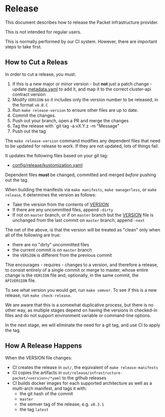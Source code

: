 # Release

This document describes how to release the Packet infrastructure provider.

This is _not_ intended for regular users.

This is normally performed by our CI system. However, there are important steps to take first.

## How to Cut a Releas

In order to cut a release, you must:

1. If this is a new major or minor version - but **not** just a patch change - update [metadata.yaml](./metadata.yaml) to add it, and map it to the correct cluster-api contract version
1. Modify `VERSION` so it includes only the version number to be released, in the format `vA.B.C`
1. Run `make release-version` to ensure other files are up to date.
1. Commit the changes.
1. Push out your branch, open a PR and merge the changes
1. Tag the release with `git tag -a vX.Y.z -m "Message"
1. Push out the tag

The `make release-version` command modifies any dependent files that need to be updated for release to work. If they are not updated, lots of things fail.

It updates the following files based on your git tag:

* [config/release/kustomization.yaml](config/release/kustomization.yaml)

Dependent files **must** be changed, committed and merged _before_ pushing out the tag.

When building the manifests via `make manifests`, `make managerless`, or `make release`, it determines the version as follows:

* Take the version from the contents of [VERSION](./VERSION)
* If there are any uncommitted files, append `-dirty`
* If not on `master` branch, or if on `master` branch but the [VERSION](./VERSION) file is unchanged from the last commit on `master` branch, append `-next`

The net of the above, is that the version will be treated as "clean" only when all of the following are true:

* there are no "dirty" uncommitted files
* the current commit is on `master` branch
* the `VERSION` is different from the previous commit

Thie encourages - requires - changes to a version, and therefore a release, to consist entirely of a single commit or merge to master,
whose entire change is the `VERSION` file and, optionally, in the same commit, the `APIVERSION` file.

To see what version you would get, run `make semver`. To see if this is a new release, run `make check-release`.

We are aware that this is a somewhat duplicative process, but there is no other way, as multiple stages
depend on having the versions in checked-in files and do not support environment variable or command-line
options.

In the next stage, we will eliminate the need for a git tag, and use CI to apply the tag.

## How A Release Happens

When the VERSION file changes:

* CI creates the release in `out/`, the equivalent of `make release-manifests`
* CI copies the artifacts in `out/release/infrastructure-packet/<version>/*yaml` to the github releases
* CI builds docker images for each supported architecture as well as a multi-arch manifest, and tags it with:
  * the git hash of the commit
  * `master`
  * the semver tag of the release, e.g. `v0.3.1`
  * the tag `latest`

